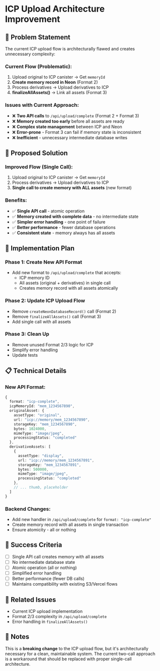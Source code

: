 # ICP Upload Architecture Improvement

## 🎯 **Problem Statement**

The current ICP upload flow is architecturally flawed and creates unnecessary complexity:

### **Current Flow (Problematic):**

1. Upload original to ICP canister → Get `memoryId`
2. **Create memory record in Neon** (Format 2)
3. Process derivatives → Upload derivatives to ICP
4. **finalizeAllAssets()** → Link all assets (Format 3)

### **Issues with Current Approach:**

- ❌ **Two API calls** to `/api/upload/complete` (Format 2 + Format 3)
- ❌ **Memory created too early** before all assets are ready
- ❌ **Complex state management** between ICP and Neon
- ❌ **Error-prone** - Format 3 can fail if memory state is inconsistent
- ❌ **Inefficient** - unnecessary intermediate database writes

## 🎯 **Proposed Solution**

### **Improved Flow (Single Call):**

1. Upload original to ICP canister → Get `memoryId`
2. Process derivatives → Upload derivatives to ICP
3. **Single call to create memory with ALL assets** (new format)

### **Benefits:**

- ✅ **Single API call** - atomic operation
- ✅ **Memory created with complete data** - no intermediate state
- ✅ **Simpler error handling** - one point of failure
- ✅ **Better performance** - fewer database operations
- ✅ **Consistent state** - memory always has all assets

## 🔧 **Implementation Plan**

### **Phase 1: Create New API Format**

- Add new format to `/api/upload/complete` that accepts:
  - ICP memory ID
  - All assets (original + derivatives) in single call
  - Creates memory record with all assets atomically

### **Phase 2: Update ICP Upload Flow**

- Remove `createNeonDatabaseRecord()` call (Format 2)
- Remove `finalizeAllAssets()` call (Format 3)
- Add single call with all assets

### **Phase 3: Clean Up**

- Remove unused Format 2/3 logic for ICP
- Simplify error handling
- Update tests

## 📋 **Technical Details**

### **New API Format:**

```typescript
{
  format: "icp-complete",
  icpMemoryId: "mem_1234567890",
  originalAsset: {
    assetType: "original",
    url: "icp://memory/mem_1234567890",
    storageKey: "mem_1234567890",
    bytes: 1024000,
    mimeType: "image/jpeg",
    processingStatus: "completed"
  },
  derivativeAssets: [
    {
      assetType: "display",
      url: "icp://memory/mem_1234567891",
      storageKey: "mem_1234567891",
      bytes: 500000,
      mimeType: "image/jpeg",
      processingStatus: "completed"
    },
    // ... thumb, placeholder
  ]
}
```

### **Backend Changes:**

- Add new handler in `/api/upload/complete` for `format: "icp-complete"`
- Create memory record with all assets in single transaction
- Ensure atomicity - all or nothing

## 🎯 **Success Criteria**

- [ ] Single API call creates memory with all assets
- [ ] No intermediate database state
- [ ] Atomic operation (all or nothing)
- [ ] Simplified error handling
- [ ] Better performance (fewer DB calls)
- [ ] Maintains compatibility with existing S3/Vercel flows

## 🔗 **Related Issues**

- Current ICP upload implementation
- Format 2/3 complexity in `/api/upload/complete`
- Error handling in `finalizeAllAssets()`

## 📝 **Notes**

This is a **breaking change** to the ICP upload flow, but it's architecturally necessary for a clean, maintainable system. The current two-call approach is a workaround that should be replaced with proper single-call architecture.
